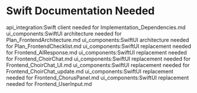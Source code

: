 # Swift Documentation Needed
api_integration:Swift client needed for Implementation_Dependencies.md
ui_components:SwiftUI architecture needed for Plan_FrontendArchitecture.md
ui_components:SwiftUI architecture needed for Plan_FrontendChecklist.md
ui_components:SwiftUI replacement needed for Frontend_AIResponse.md
ui_components:SwiftUI replacement needed for Frontend_ChoirChat.md
ui_components:SwiftUI replacement needed for Frontend_ChoirChat_UI.md
ui_components:SwiftUI replacement needed for Frontend_ChoirChat_update.md
ui_components:SwiftUI replacement needed for Frontend_ChorusPanel.md
ui_components:SwiftUI replacement needed for Frontend_UserInput.md
